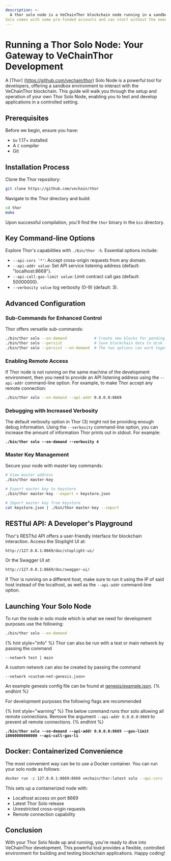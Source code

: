 ```yaml
---
description: >-
  A thor solo node is a VeChainThor blockchain node running in a sandbox, particularly useful for developers who might need to wait for a specific condition to be met, that in a living environment would for example take too much time, or be too expensive, even in a testnet environment since the tokens are scarse and not easy to get in large amounts.
Solo comes with some pre-funded accounts and can start without the need to download any older block.
---
```


# Running a Thor Solo Node: Your Gateway to VeChainThor Development

A [Thor] (https://github.com/vechain/thor) Solo Node is a powerful tool for developers, offering a sandbox environment to interact with the VeChainThor blockchain. This guide will walk you through the setup and operation of your own Thor Solo Node, enabling you to test and develop applications in a controlled setting.

## Prerequisites

Before we begin, ensure you have:

* `Go` 1.17+ installed
* A `C` compiler
* Git

## Installation Process

Clone the Thor repository:

```bash
git clone https://github.com/vechain/thor
```

Navigate to the Thor directory and build:

```bash
cd thor
make
```

Upon successful compilation, you'll find the `thor` binary in the `bin` directory.

## Key Command-line Options

Explore Thor's capabilities with `./bin/thor -h`. Essential options include:

* `--api-cors '*'`: Accept cross-origin requests from any domain.
* `--api-addr value`: Set API service listening address (default: "localhost:8669").
* `--api-call-gas-limit value`: Limit contract call gas (default: 50000000).
* `--verbosity value` log verbosity (0-9) (default: 3).

## Advanced Configuration

### Sub-Commands for Enhanced Control

Thor offers versatile sub-commands:

```bash
./bin/thor solo --on-demand            # Create new blocks for pending transactions
./bin/thor solo --persist              # Save blockchain data to disk
./bin/thor solo --persist --on-demand  # The two options can work together
```

### Enabling Remote Access

If Thor node is not running on the same machine of the development environment, then you need to provide an API listening address using the `--api-addr` command-line option. For example, to make Thor accept any remote connection:

```bash
./bin/thor solo --on-demand --api-addr 0.0.0.0:8669
```

### Debugging with Increased Verbosity

The default verbosity option in Thor (3) might not be providing enough debug information. Using the `--verbosity` command-line option, you can increase the amount of information Thor prints out in stdout. For example:

<pre class="language-bash"><code class="lang-bash"><strong>./bin/thor solo --on-demand --verbosity 4
</strong></code></pre>

### Master Key Management

Secure your node with master key commands:

```bash
# View master address
./bin/thor master-key

# Export master key to keystore
./bin/thor master-key --export > keystore.json

# Import master key from keystore
cat keystore.json | ./bin/thor master-key --import
```

## RESTful API: A Developer's Playground

Thor's RESTful API offers a user-friendly interface for blockchain interaction. Access the Stoplight UI at:

```bash
http://127.0.0.1:8669/doc/stoplight-ui/
```

Or the Swagger UI at:

```bash
http://127.0.0.1:8669/doc/swagger-ui/
```

If Thor is running on a different host, make sure to run it using the IP of said host instead of the localhost, as well as the `--api-addr` command-line option.

## Launching Your Solo Node

To run the node in solo mode which is what we need for development purposes use the following:

```bash
./bin/thor solo --on-demand
```

{% hint style="info" %}
Thor can also be run with a test or main network by passing the command

`--network test | main`

A custom network can also be created by passing the command

`--network <custom-net-genesis.json>`

An example genesis config file can be found at [genesis/example.json](https://raw.githubusercontent.com/vechain/thor/master/genesis/example.json).
{% endhint %}

For development purposes the following flags are recommended

{% hint style="warning" %}
The below command runs thor solo allowing all remote connections. Remove the argument `--api-addr 0.0.0.0:8669` to prevent all remote connections.
{% endhint %}

<pre class="language-bash"><code class="lang-bash"><strong>./bin/thor solo --on-demand --api-addr 0.0.0.0:8669 --gas-limit 10000000000000 --api-call-gas-li
</strong></code></pre>

## Docker: Containerized Convenience

The most convenient way can be to use a Docker container. You can run your solo node as follows:

```bash
docker run -p 127.0.0.1:8669:8669 vechain/thor:latest solo --api-cors '*' --api-addr 0.0.0.0:8669
```

This sets up a containerized node with:

* Localhost access on port 8669
* Latest Thor Solo release
* Unrestricted cross-origin requests
* Remote connection capability

## Conclusion

With your Thor Solo Node up and running, you're ready to dive into VeChainThor development. This powerful tool provides a flexible, controlled environment for building and testing blockchain applications. Happy coding!